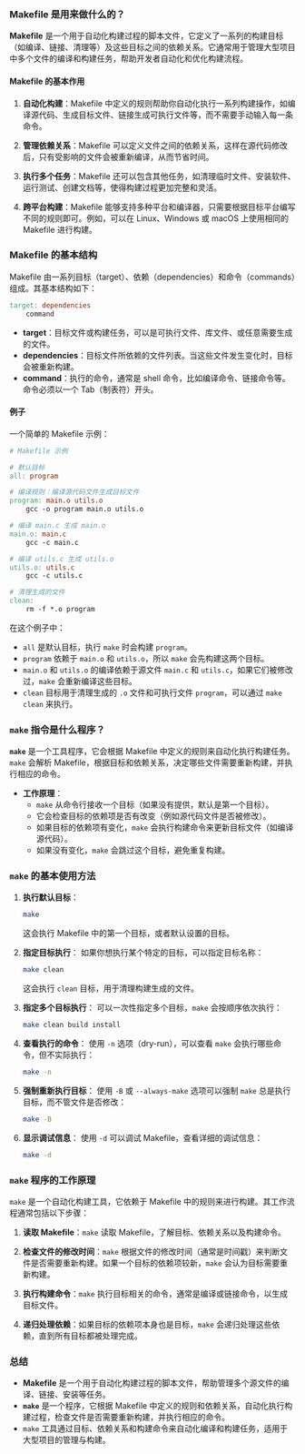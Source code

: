 ### Makefile 是用来做什么的？

**Makefile** 是一个用于自动化构建过程的脚本文件，它定义了一系列的构建目标（如编译、链接、清理等）及这些目标之间的依赖关系。它通常用于管理大型项目中多个文件的编译和构建任务，帮助开发者自动化和优化构建流程。

#### Makefile 的基本作用
1. **自动化构建**：Makefile 中定义的规则帮助你自动化执行一系列构建操作，如编译源代码、生成目标文件、链接生成可执行文件等，而不需要手动输入每一条命令。
   
2. **管理依赖关系**：Makefile 可以定义文件之间的依赖关系，这样在源代码修改后，只有受影响的文件会被重新编译，从而节省时间。
   
3. **执行多个任务**：Makefile 还可以包含其他任务，如清理临时文件、安装软件、运行测试、创建文档等，使得构建过程更加完整和灵活。

4. **跨平台构建**：Makefile 能够支持多种平台和编译器，只需要根据目标平台编写不同的规则即可。例如，可以在 Linux、Windows 或 macOS 上使用相同的 Makefile 进行构建。

### Makefile 的基本结构

Makefile 由一系列目标（target）、依赖（dependencies）和命令（commands）组成。其基本结构如下：

```makefile
target: dependencies
    command
```

- **target**：目标文件或构建任务，可以是可执行文件、库文件、或任意需要生成的文件。
- **dependencies**：目标文件所依赖的文件列表。当这些文件发生变化时，目标会被重新构建。
- **command**：执行的命令，通常是 shell 命令，比如编译命令、链接命令等。命令必须以一个 Tab（制表符）开头。

#### 例子

一个简单的 Makefile 示例：

```makefile
# Makefile 示例

# 默认目标
all: program

# 编译规则：编译源代码文件生成目标文件
program: main.o utils.o
    gcc -o program main.o utils.o

# 编译 main.c 生成 main.o
main.o: main.c
    gcc -c main.c

# 编译 utils.c 生成 utils.o
utils.o: utils.c
    gcc -c utils.c

# 清理生成的文件
clean:
    rm -f *.o program
```

在这个例子中：
- `all` 是默认目标，执行 `make` 时会构建 `program`。
- `program` 依赖于 `main.o` 和 `utils.o`，所以 `make` 会先构建这两个目标。
- `main.o` 和 `utils.o` 的编译依赖于源文件 `main.c` 和 `utils.c`，如果它们被修改过，`make` 会重新编译这些目标。
- `clean` 目标用于清理生成的 `.o` 文件和可执行文件 `program`，可以通过 `make clean` 来执行。

### `make` 指令是什么程序？

**`make`** 是一个工具程序，它会根据 Makefile 中定义的规则来自动化执行构建任务。`make` 会解析 Makefile，根据目标和依赖关系，决定哪些文件需要重新构建，并执行相应的命令。

- **工作原理**：
  - `make` 从命令行接收一个目标（如果没有提供，默认是第一个目标）。
  - 它会检查目标的依赖项是否有改变（例如源代码文件是否被修改）。
  - 如果目标的依赖项有变化，`make` 会执行构建命令来更新目标文件（如编译源代码）。
  - 如果没有变化，`make` 会跳过这个目标，避免重复构建。

### `make` 的基本使用方法

1. **执行默认目标**：
   ```bash
   make
   ```
   这会执行 Makefile 中的第一个目标，或者默认设置的目标。

2. **指定目标执行**：
   如果你想执行某个特定的目标，可以指定目标名称：
   ```bash
   make clean
   ```
   这会执行 `clean` 目标，用于清理构建生成的文件。

3. **指定多个目标执行**：
   可以一次性指定多个目标，`make` 会按顺序依次执行：
   ```bash
   make clean build install
   ```

4. **查看执行的命令**：
   使用 `-n` 选项（dry-run），可以查看 `make` 会执行哪些命令，但不实际执行：
   ```bash
   make -n
   ```

5. **强制重新执行目标**：
   使用 `-B` 或 `--always-make` 选项可以强制 `make` 总是执行目标，而不管文件是否修改：
   ```bash
   make -B
   ```

6. **显示调试信息**：
   使用 `-d` 可以调试 Makefile，查看详细的调试信息：
   ```bash
   make -d
   ```

### `make` 程序的工作原理

`make` 是一个自动化构建工具，它依赖于 Makefile 中的规则来进行构建。其工作流程通常包括以下步骤：

1. **读取 Makefile**：`make` 读取 Makefile，了解目标、依赖关系以及构建命令。

2. **检查文件的修改时间**：`make` 根据文件的修改时间（通常是时间戳）来判断文件是否需要重新构建。如果一个目标的依赖项较新，`make` 会认为目标需要重新构建。

3. **执行构建命令**：`make` 执行目标相关的命令，通常是编译或链接命令，以生成目标文件。

4. **递归处理依赖**：如果目标的依赖项本身也是目标，`make` 会递归处理这些依赖，直到所有目标都被处理完成。

### 总结

- **Makefile** 是一个用于自动化构建过程的脚本文件，帮助管理多个源文件的编译、链接、安装等任务。
- **`make`** 是一个程序，它根据 Makefile 中定义的规则和依赖关系，自动化执行构建过程，检查文件是否需要重新构建，并执行相应的命令。
- `make` 工具通过目标、依赖关系和构建命令来自动化编译和构建任务，适用于大型项目的管理与构建。